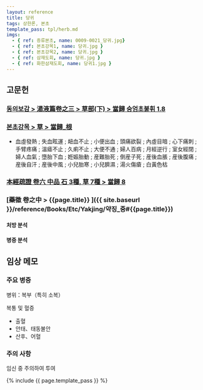 ```yaml
---
layout: reference
title: 당귀
tags: 상한론, 본초
template_pass: tpl/herb.md
imgs:
  - { ref: 증류본초, name: 0009-0021_당귀.jpg}
  - { ref: 본초강목1, name: 당귀.jpg }
  - { ref: 본초강목2, name: 당귀.jpg }
  - { ref: 삼재도회, name: 당귀.jpg }
  - { ref: 화한삼재도회, name: 당귀1.jpg }
---
```



## 고문헌

### [동의보감 > 湯液篇卷之三 > 草部(下) >  當歸 숭엄초불휘 1.8](https://mediclassics.kr/books/8/volume/22/#content_60)

### [본초강목 > 草 > 當歸_根]()

* 血虛發熱 ; 失血眩運 ; 衄血不止 ; 小便出血 ; 頭痛欲裂 ; 內虛目暗 ; 心下痛刺 ; 手臂疼痛 ; 溫瘧不止 ; 久痢不止 ; 大便不通 ; 婦人百病 ; 月經逆行 ; 室女經閉 ; 婦人血氣 ; 墮胎下血 ; 姙娠胎動 ; 産難胎死 ; 倒産子死 ; 産後血脹 ; 産後腹痛 ; 産後自汗 ; 産後中風 ; 小兒胎寒 ; 小兒臍濕 ; 湯火傷瘡 ; 白黃色枯


### [本經疏證 卷六 中品 石 3種, 草 7種 > 當歸 8](https://mediclassics.kr/books/154/volume/6/#content_80)

### [藥徵 卷之中 > {{page.title}} ]({{ site.baseurl }}/reference/Books/Etc/Yakjing/약징_중#{{page.title}})


#### 처방 분석

#### 병증 분석



## 임상 메모

### 주요 병증

병위：복부（특히 소복）

복통 및 혈증
* 출혈
* 안태、태동불안
* 산후、어혈

### 주의 사항

임신 중 주의하여 투여


{% include {{ page.template_pass }} %}
